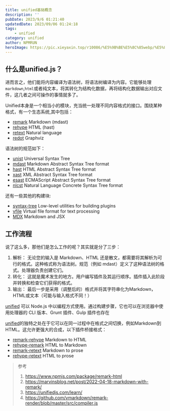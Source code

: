 ```yaml
---
title: unified基础概念
description: ''
pubDate: 2023/9/6 01:21:40
updatedDate: 2023/09/06 01:24:18
tags:
    - unified
category: unified
author: NPMRUN
heroImage: https://pic.xieyaxin.top/r10086/%E5%9B%BE%E5%8C%85webp/%E5%8A%A8%E6%BC%AB%E7%BB%BC%E5%90%882/70480510_p01.webp
---
```


## 什么是unified.js？

进而言之，他们能将内容编译为语法树，将语法树编译为内容。它能够处理`markdown`,`html`或者纯文本，将其转化为结构化数据，再将结构化数据输出对应文件，这几者之间可操作的事情就多了。

Unified本身是一个相当小的模块，充当统一处理不同内容格式的接口。围绕某种格式，有一个生态系统,其中包括：

*   [remark](https://unifiedjs.com/explore/project/remarkjs/remark/) Markdown   (mdast)
*   [rehype](https://unifiedjs.com/explore/project/rehypejs/rehype/) HTML   (hast)
*   [retext](https://unifiedjs.com/explore/project/retextjs/retext/) Natural language
*   [redot](https://unifiedjs.com/explore/project/redotjs/redot/) Graphviz

语法树的规范如下：

*   [unist](https://github.com/syntax-tree/unist) Universal Syntax Tree
*   [mdast](https://github.com/syntax-tree/mdast) Markdown Abstract Syntax Tree format
*   [hast](https://github.com/syntax-tree/hast) HTML Abstract Syntax Tree format
*   [xast](https://github.com/syntax-tree/xast) XML Abstract Syntax Tree format
*   [esast](https://github.com/syntax-tree/esast) ECMAScript Abstract Syntax Tree format
*   [nlcst](https://github.com/syntax-tree/nlcst) Natural Language Concrete Syntax Tree format

还有一些其他的构建块:

*   [syntax\-tree](https://github.com/syntax-tree) Low-level utilities for building plugins
*   [vfile](https://unifiedjs.com/explore/package/vfile/) Virtual file format for text processing
*   [MDX](https://unifiedjs.com/explore/project/mdx-js/mdx/) Markdown and JSX

## 工作流程

说了这么多，那他们是怎么工作的呢？其实就是分了三步：

1. 解析：
    无论您的输入是 Markdown、HTML 还是散文，都需要将其解析为可行的格式。这种格式称为语法树。规范（例如 mdast）定义了这种语法树的格式。处理器负责创建它们。
2. 转化：
    这就是魔术发生的地方。用户编写插件及其运行顺序。插件插入此阶段并转换和检查它们获得的格式。
3. 输出：
    最后一步是采用（调整后的）格式并将其字符串化为Markdown，HTML或文本（可能与输入格式不同！）

[unified](https://unifiedjs.com/explore/package/unified/) 可以 Node.js 中以编程方式使用。通过构建步骤，它也可以在浏览器中使用处理器的 CLI 版本、Grunt 插件、Gulp 插件也存在

[unified](https://unifiedjs.com/explore/package/unified/)的独特之处在于它可以在同一过程中在格式之间切换，例如Markdown到HTML。这允许更强大的合成，以下插件桥接格式：

*   [remark-rehype](https://unifiedjs.com/explore/package/remark-rehype/) Markdown to HTML
*   [rehype-remark](https://unifiedjs.com/explore/package/rehype-remark/) HTML to Markdown
*   [remark-retext](https://unifiedjs.com/explore/package/remark-retext/) Markdown to prose
*   [rehype-retext](https://unifiedjs.com/explore/package/rehype-retext/) HTML to prose

> 参考
> 1. https://www.npmjs.com/package/remark-html
> 2. https://marvinsblog.net/post/2022-04-18-markdown-with-remark/
> 3. https://unifiedjs.com/learn/
> 4. https://github.com/vmarkdown/remark-render/blob/master/src/compiler.js
